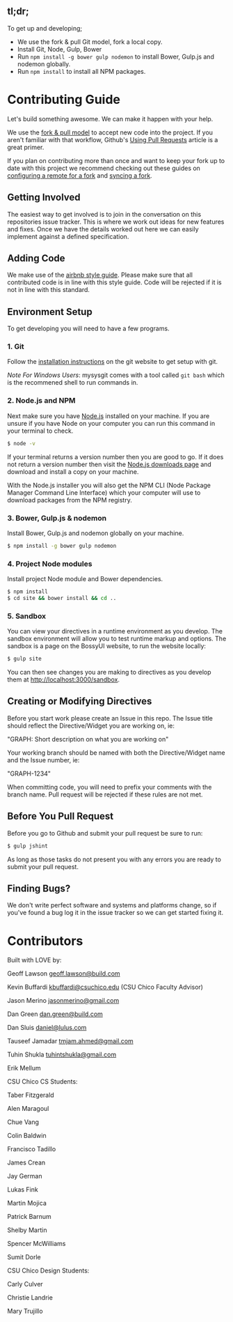 ## tl;dr;
To get up and developing;
* We use the fork & pull Git model, fork a local copy.
* Install Git, Node, Gulp, Bower
* Run `npm install -g bower gulp nodemon` to install Bower, Gulp.js and nodemon globally.
* Run `npm install` to install all NPM packages.

Contributing Guide
==================

Let's build something awesome. We can make it happen with your help.

We use the [fork & pull model](https://help.github.com/articles/using-pull-requests#fork--pull) to accept new code into the project. If you aren't familiar with that workflow, Github's [Using Pull Requests](https://help.github.com/articles/using-pull-requests) article is a great primer.

If you plan on contributing more than once and want to keep your fork up to date with this project we recommend checking out these guides on [configuring a remote for a fork](https://help.github.com/articles/configuring-a-remote-for-a-fork) and [syncing a fork](https://help.github.com/articles/syncing-a-fork).

## Getting Involved

The easiest way to get involved is to join in the conversation on this repositories issue tracker. This is where we work out ideas for new features and fixes. Once we have the details worked out here we can easily implement against a defined specification.

## Adding Code

We make use of the [airbnb style guide](https://github.com/airbnb/javascript). Please make sure that all contributed code is in line with this style guide. Code will be rejected if it is not in line with this standard.

## Environment Setup

To get developing you will need to have a few programs.

### 1. Git

Follow the [installation instructions](http://git-scm.com/book/en/Getting-Started-Installing-Git) on the git website to get setup with git.

*Note For Windows Users*: mysysgit comes with a tool called `git bash` which is the recommened shell to run commands in.

### 2. Node.js and NPM

Next make sure you have [Node.js](http://nodejs.org) installed on your machine. If you are unsure if you have Node on your computer you can run this command in your terminal to check.

```bash
$ node -v
```

If your terminal returns a version number then you are good to go. If it does not return a version number then visit the [Node.js downloads page](http://nodejs.org/en/download/) and download and install a copy on your machine.

With the Node.js installer you will also get the NPM CLI (Node Package Manager Command Line Interface) which your computer will use to download packages from the NPM registry.

### 3. Bower, Gulp.js & nodemon

Install Bower, Gulp.js and nodemon globally on your machine.

```bash
$ npm install -g bower gulp nodemon
```

### 4. Project Node modules

Install project Node module and Bower dependencies.

```bash
$ npm install
$ cd site && bower install && cd ..
```

### 5. Sandbox

You can view your directives in a runtime environment as you develop.  The sandbox environment will allow you to test runtime markup and options.  The sandbox is a page on the BossyUI website, to run the website locally:

```bash
$ gulp site
```

You can then see changes you are making to directives as you develop them at [http://localhost:3000/sandbox](http://localhost:3000/sandbox).

## Creating or Modifying Directives

Before you start work please create an Issue in this repo.  The Issue title should reflect the Directive/Widget you are working on, ie:

"GRAPH: Short description on what you are working on"

Your working branch should be named with both the Directive/Widget name and the Issue number, ie:

"GRAPH-1234"

When committing code, you will need to prefix your comments with the branch name.  Pull request will be rejected if these rules are not met.

## Before You Pull Request

Before you go to Github and submit your pull request be sure to run:

```bash
$ gulp jshint
```

As long as those tasks do not present you with any errors you are ready to submit your pull request.

## Finding Bugs?

We don't write perfect software and systems and platforms change, so if you've found a bug log it in the issue tracker so we can get started fixing it.

Contributors
============

Built with LOVE by:

Geoff Lawson <geoff.lawson@build.com>

Kevin Buffardi <kbuffardi@csuchico.edu> (CSU Chico Faculty Advisor)

Jason Merino <jasonmerino@gmail.com>

Dan Green <dan.green@build.com>

Dan Sluis <daniel@lulus.com>

Tauseef Jamadar <tmjam.ahmed@gmail.com>

Tuhin Shukla <tuhintshukla@gmail.com>

Erik Mellum

CSU Chico CS Students:

Taber Fitzgerald

Alen Maragoul

Chue Vang

Colin Baldwin

Francisco Tadillo

James Crean

Jay German

Lukas Fink

Martin Mojica

Patrick Barnum

Shelby Martin

Spencer McWilliams

Sumit Dorle

CSU Chico Design Students:

Carly Culver

Christie Landrie

Mary Trujillo
